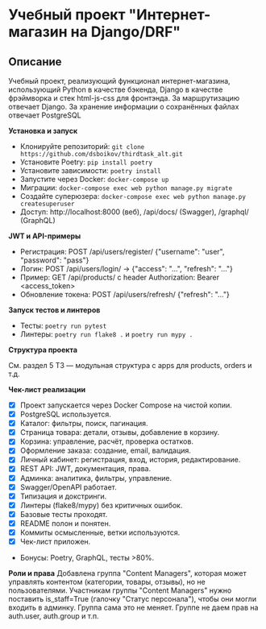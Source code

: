 # Учебный проект "Интернет-магазин на Django/DRF"

## Описание
Учебный проект, реализующий функционал интернет-магазина, использующий Python в качестве бэкенда, Django в качестве фрэймворка и стек html-js-css для фронтэнда.
За маршрутизацию отвечает Django.
За хранение информации о сохранённых файлах отвечает PostgreSQL

**Установка и запуск**

- Клонируйте репозиторий: `git clone https://github.com/dsboikov/thirdtask_alt.git`
- Установите Poetry: `pip install poetry`
- Установите зависимости: `poetry install`
- Запустите через Docker: `docker-compose up`
- Миграции: `docker-compose exec web python manage.py migrate`
- Создайте суперюзера: `docker-compose exec web python manage.py createsuperuser`
- Доступ: http://localhost:8000 (веб), /api/docs/ (Swagger), /graphql/ (GraphQL)

**JWT и API-примеры**

- Регистрация: POST /api/users/register/ {"username": "user", "password": "pass"}
- Логин: POST /api/users/login/ -> {"access": "...", "refresh": "..."}
- Пример: GET /api/products/ с header Authorization: Bearer <access_token>
- Обновление токена: POST /api/users/refresh/ {"refresh": "..."}

**Запуск тестов и линтеров**

- Тесты: `poetry run pytest`
- Линтеры: `poetry run flake8 .` и `poetry run mypy .`

**Структура проекта**

См. раздел 5 ТЗ — модульная структура с apps для products, orders и т.д.

**Чек-лист реализации**

- [x] Проект запускается через Docker Compose на чистой копии.
- [x] PostgreSQL используется.
- [x] Каталог: фильтры, поиск, пагинация.
- [x] Страница товара: детали, отзывы, добавление в корзину.
- [x] Корзина: управление, расчёт, проверка остатков.
- [x] Оформление заказа: создание, email, валидация.
- [x] Личный кабинет: регистрация, вход, история, редактирование.
- [x] REST API: JWT, документация, права.
- [x] Админка: аналитика, фильтры, управление.
- [x] Swagger/OpenAPI работает.
- [x] Типизация и докстринги.
- [x] Линтеры (flake8/mypy) без критичных ошибок.
- [x] Базовые тесты проходят.
- [x] README полон и понятен.
- [x] Коммиты осмысленные, ветки используются.
- [x] Чек-лист приложен.
- Бонусы: Poetry, GraphQL, тесты >80%.


**Роли и права**
Добавлена группа "Content Managers", которая может управлять контентом (категории, товары, отзывы), но не пользователями.
Участникам группы "Content Managers" нужно поставить is_staff=True (галочку "Статус персонала"), чтобы они могли входить в админку. Группа сама это не меняет.
Группе не даем прав на auth.user, auth.group и т.п.